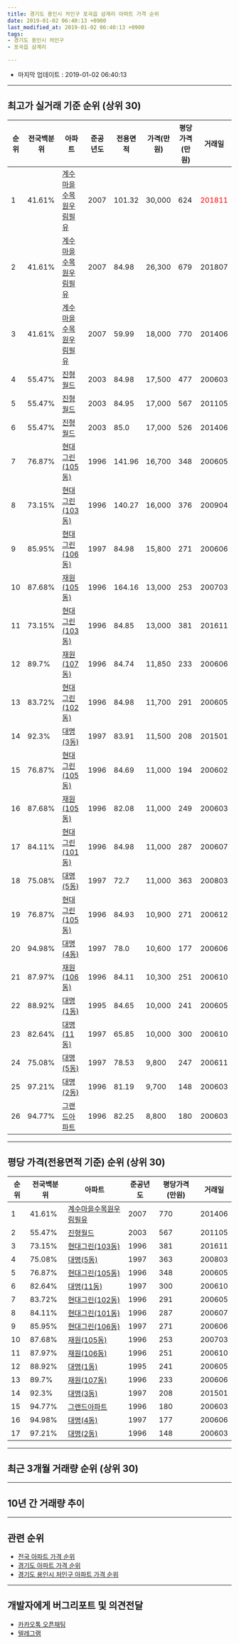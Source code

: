 ```yaml
---
title: 경기도 용인시 처인구 포곡읍 삼계리 아파트 가격 순위
date: 2019-01-02 06:40:13 +0900
last_modified_at: 2019-01-02 06:40:13 +0900
tags:
- 경기도 용인시 처인구
- 포곡읍 삼계리

---
```


* 마지막 업데이트 : 2019-01-02 06:40:13

---

## 최고가 실거래 기준 순위 (상위 30)


|순위|전국백분위|아파트|준공년도|전용면적|가격(만원)|평당가격(만원)|거래일|
|---|---|---|---|---|---|---|---|
|1|41.61%|[계수마을수목원우림필유](https://search.naver.com/search.naver?query=%EA%B2%BD%EA%B8%B0%EB%8F%84+%EC%9A%A9%EC%9D%B8%EC%8B%9C+%EC%B2%98%EC%9D%B8%EA%B5%AC+%ED%8F%AC%EA%B3%A1%EC%9D%8D+%EC%82%BC%EA%B3%84%EB%A6%AC+%EA%B3%84%EC%88%98%EB%A7%88%EC%9D%84%EC%88%98%EB%AA%A9%EC%9B%90%EC%9A%B0%EB%A6%BC%ED%95%84%EC%9C%A0)|2007|101.32|30,000|624|<span style="color:red">201811</span>|
|2|41.61%|[계수마을수목원우림필유](https://search.naver.com/search.naver?query=%EA%B2%BD%EA%B8%B0%EB%8F%84+%EC%9A%A9%EC%9D%B8%EC%8B%9C+%EC%B2%98%EC%9D%B8%EA%B5%AC+%ED%8F%AC%EA%B3%A1%EC%9D%8D+%EC%82%BC%EA%B3%84%EB%A6%AC+%EA%B3%84%EC%88%98%EB%A7%88%EC%9D%84%EC%88%98%EB%AA%A9%EC%9B%90%EC%9A%B0%EB%A6%BC%ED%95%84%EC%9C%A0)|2007|84.98|26,300|679|201807|
|3|41.61%|[계수마을수목원우림필유](https://search.naver.com/search.naver?query=%EA%B2%BD%EA%B8%B0%EB%8F%84+%EC%9A%A9%EC%9D%B8%EC%8B%9C+%EC%B2%98%EC%9D%B8%EA%B5%AC+%ED%8F%AC%EA%B3%A1%EC%9D%8D+%EC%82%BC%EA%B3%84%EB%A6%AC+%EA%B3%84%EC%88%98%EB%A7%88%EC%9D%84%EC%88%98%EB%AA%A9%EC%9B%90%EC%9A%B0%EB%A6%BC%ED%95%84%EC%9C%A0)|2007|59.99|18,000|770|201406|
|4|55.47%|[진형월드](https://search.naver.com/search.naver?query=%EA%B2%BD%EA%B8%B0%EB%8F%84+%EC%9A%A9%EC%9D%B8%EC%8B%9C+%EC%B2%98%EC%9D%B8%EA%B5%AC+%ED%8F%AC%EA%B3%A1%EC%9D%8D+%EC%82%BC%EA%B3%84%EB%A6%AC+%EC%A7%84%ED%98%95%EC%9B%94%EB%93%9C)|2003|84.98|17,500|477|200603|
|5|55.47%|[진형월드](https://search.naver.com/search.naver?query=%EA%B2%BD%EA%B8%B0%EB%8F%84+%EC%9A%A9%EC%9D%B8%EC%8B%9C+%EC%B2%98%EC%9D%B8%EA%B5%AC+%ED%8F%AC%EA%B3%A1%EC%9D%8D+%EC%82%BC%EA%B3%84%EB%A6%AC+%EC%A7%84%ED%98%95%EC%9B%94%EB%93%9C)|2003|84.95|17,000|567|201105|
|6|55.47%|[진형월드](https://search.naver.com/search.naver?query=%EA%B2%BD%EA%B8%B0%EB%8F%84+%EC%9A%A9%EC%9D%B8%EC%8B%9C+%EC%B2%98%EC%9D%B8%EA%B5%AC+%ED%8F%AC%EA%B3%A1%EC%9D%8D+%EC%82%BC%EA%B3%84%EB%A6%AC+%EC%A7%84%ED%98%95%EC%9B%94%EB%93%9C)|2003|85.0|17,000|526|201406|
|7|76.87%|[현대그린(105동)](https://search.naver.com/search.naver?query=%EA%B2%BD%EA%B8%B0%EB%8F%84+%EC%9A%A9%EC%9D%B8%EC%8B%9C+%EC%B2%98%EC%9D%B8%EA%B5%AC+%ED%8F%AC%EA%B3%A1%EC%9D%8D+%EC%82%BC%EA%B3%84%EB%A6%AC+%ED%98%84%EB%8C%80%EA%B7%B8%EB%A6%B0%28105%EB%8F%99%29)|1996|141.96|16,700|348|200605|
|8|73.15%|[현대그린(103동)](https://search.naver.com/search.naver?query=%EA%B2%BD%EA%B8%B0%EB%8F%84+%EC%9A%A9%EC%9D%B8%EC%8B%9C+%EC%B2%98%EC%9D%B8%EA%B5%AC+%ED%8F%AC%EA%B3%A1%EC%9D%8D+%EC%82%BC%EA%B3%84%EB%A6%AC+%ED%98%84%EB%8C%80%EA%B7%B8%EB%A6%B0%28103%EB%8F%99%29)|1996|140.27|16,000|376|200904|
|9|85.95%|[현대그린(106동)](https://search.naver.com/search.naver?query=%EA%B2%BD%EA%B8%B0%EB%8F%84+%EC%9A%A9%EC%9D%B8%EC%8B%9C+%EC%B2%98%EC%9D%B8%EA%B5%AC+%ED%8F%AC%EA%B3%A1%EC%9D%8D+%EC%82%BC%EA%B3%84%EB%A6%AC+%ED%98%84%EB%8C%80%EA%B7%B8%EB%A6%B0%28106%EB%8F%99%29)|1997|84.98|15,800|271|200606|
|10|87.68%|[재원(105동)](https://search.naver.com/search.naver?query=%EA%B2%BD%EA%B8%B0%EB%8F%84+%EC%9A%A9%EC%9D%B8%EC%8B%9C+%EC%B2%98%EC%9D%B8%EA%B5%AC+%ED%8F%AC%EA%B3%A1%EC%9D%8D+%EC%82%BC%EA%B3%84%EB%A6%AC+%EC%9E%AC%EC%9B%90%28105%EB%8F%99%29)|1996|164.16|13,000|253|200703|
|11|73.15%|[현대그린(103동)](https://search.naver.com/search.naver?query=%EA%B2%BD%EA%B8%B0%EB%8F%84+%EC%9A%A9%EC%9D%B8%EC%8B%9C+%EC%B2%98%EC%9D%B8%EA%B5%AC+%ED%8F%AC%EA%B3%A1%EC%9D%8D+%EC%82%BC%EA%B3%84%EB%A6%AC+%ED%98%84%EB%8C%80%EA%B7%B8%EB%A6%B0%28103%EB%8F%99%29)|1996|84.85|13,000|381|201611|
|12|89.7%|[재원(107동)](https://search.naver.com/search.naver?query=%EA%B2%BD%EA%B8%B0%EB%8F%84+%EC%9A%A9%EC%9D%B8%EC%8B%9C+%EC%B2%98%EC%9D%B8%EA%B5%AC+%ED%8F%AC%EA%B3%A1%EC%9D%8D+%EC%82%BC%EA%B3%84%EB%A6%AC+%EC%9E%AC%EC%9B%90%28107%EB%8F%99%29)|1996|84.74|11,850|233|200606|
|13|83.72%|[현대그린(102동)](https://search.naver.com/search.naver?query=%EA%B2%BD%EA%B8%B0%EB%8F%84+%EC%9A%A9%EC%9D%B8%EC%8B%9C+%EC%B2%98%EC%9D%B8%EA%B5%AC+%ED%8F%AC%EA%B3%A1%EC%9D%8D+%EC%82%BC%EA%B3%84%EB%A6%AC+%ED%98%84%EB%8C%80%EA%B7%B8%EB%A6%B0%28102%EB%8F%99%29)|1996|84.98|11,700|291|200605|
|14|92.3%|[대명(3동)](https://search.naver.com/search.naver?query=%EA%B2%BD%EA%B8%B0%EB%8F%84+%EC%9A%A9%EC%9D%B8%EC%8B%9C+%EC%B2%98%EC%9D%B8%EA%B5%AC+%ED%8F%AC%EA%B3%A1%EC%9D%8D+%EC%82%BC%EA%B3%84%EB%A6%AC+%EB%8C%80%EB%AA%85%283%EB%8F%99%29)|1997|83.91|11,500|208|201501|
|15|76.87%|[현대그린(105동)](https://search.naver.com/search.naver?query=%EA%B2%BD%EA%B8%B0%EB%8F%84+%EC%9A%A9%EC%9D%B8%EC%8B%9C+%EC%B2%98%EC%9D%B8%EA%B5%AC+%ED%8F%AC%EA%B3%A1%EC%9D%8D+%EC%82%BC%EA%B3%84%EB%A6%AC+%ED%98%84%EB%8C%80%EA%B7%B8%EB%A6%B0%28105%EB%8F%99%29)|1996|84.69|11,000|194|200602|
|16|87.68%|[재원(105동)](https://search.naver.com/search.naver?query=%EA%B2%BD%EA%B8%B0%EB%8F%84+%EC%9A%A9%EC%9D%B8%EC%8B%9C+%EC%B2%98%EC%9D%B8%EA%B5%AC+%ED%8F%AC%EA%B3%A1%EC%9D%8D+%EC%82%BC%EA%B3%84%EB%A6%AC+%EC%9E%AC%EC%9B%90%28105%EB%8F%99%29)|1996|82.08|11,000|249|200603|
|17|84.11%|[현대그린(101동)](https://search.naver.com/search.naver?query=%EA%B2%BD%EA%B8%B0%EB%8F%84+%EC%9A%A9%EC%9D%B8%EC%8B%9C+%EC%B2%98%EC%9D%B8%EA%B5%AC+%ED%8F%AC%EA%B3%A1%EC%9D%8D+%EC%82%BC%EA%B3%84%EB%A6%AC+%ED%98%84%EB%8C%80%EA%B7%B8%EB%A6%B0%28101%EB%8F%99%29)|1996|84.98|11,000|287|200607|
|18|75.08%|[대명(5동)](https://search.naver.com/search.naver?query=%EA%B2%BD%EA%B8%B0%EB%8F%84+%EC%9A%A9%EC%9D%B8%EC%8B%9C+%EC%B2%98%EC%9D%B8%EA%B5%AC+%ED%8F%AC%EA%B3%A1%EC%9D%8D+%EC%82%BC%EA%B3%84%EB%A6%AC+%EB%8C%80%EB%AA%85%285%EB%8F%99%29)|1997|72.7|11,000|363|200803|
|19|76.87%|[현대그린(105동)](https://search.naver.com/search.naver?query=%EA%B2%BD%EA%B8%B0%EB%8F%84+%EC%9A%A9%EC%9D%B8%EC%8B%9C+%EC%B2%98%EC%9D%B8%EA%B5%AC+%ED%8F%AC%EA%B3%A1%EC%9D%8D+%EC%82%BC%EA%B3%84%EB%A6%AC+%ED%98%84%EB%8C%80%EA%B7%B8%EB%A6%B0%28105%EB%8F%99%29)|1996|84.93|10,900|271|200612|
|20|94.98%|[대명(4동)](https://search.naver.com/search.naver?query=%EA%B2%BD%EA%B8%B0%EB%8F%84+%EC%9A%A9%EC%9D%B8%EC%8B%9C+%EC%B2%98%EC%9D%B8%EA%B5%AC+%ED%8F%AC%EA%B3%A1%EC%9D%8D+%EC%82%BC%EA%B3%84%EB%A6%AC+%EB%8C%80%EB%AA%85%284%EB%8F%99%29)|1997|78.0|10,600|177|200606|
|21|87.97%|[재원(106동)](https://search.naver.com/search.naver?query=%EA%B2%BD%EA%B8%B0%EB%8F%84+%EC%9A%A9%EC%9D%B8%EC%8B%9C+%EC%B2%98%EC%9D%B8%EA%B5%AC+%ED%8F%AC%EA%B3%A1%EC%9D%8D+%EC%82%BC%EA%B3%84%EB%A6%AC+%EC%9E%AC%EC%9B%90%28106%EB%8F%99%29)|1996|84.11|10,300|251|200610|
|22|88.92%|[대명(1동)](https://search.naver.com/search.naver?query=%EA%B2%BD%EA%B8%B0%EB%8F%84+%EC%9A%A9%EC%9D%B8%EC%8B%9C+%EC%B2%98%EC%9D%B8%EA%B5%AC+%ED%8F%AC%EA%B3%A1%EC%9D%8D+%EC%82%BC%EA%B3%84%EB%A6%AC+%EB%8C%80%EB%AA%85%281%EB%8F%99%29)|1995|84.65|10,000|241|200605|
|23|82.64%|[대명(11동)](https://search.naver.com/search.naver?query=%EA%B2%BD%EA%B8%B0%EB%8F%84+%EC%9A%A9%EC%9D%B8%EC%8B%9C+%EC%B2%98%EC%9D%B8%EA%B5%AC+%ED%8F%AC%EA%B3%A1%EC%9D%8D+%EC%82%BC%EA%B3%84%EB%A6%AC+%EB%8C%80%EB%AA%85%2811%EB%8F%99%29)|1997|65.85|10,000|300|200610|
|24|75.08%|[대명(5동)](https://search.naver.com/search.naver?query=%EA%B2%BD%EA%B8%B0%EB%8F%84+%EC%9A%A9%EC%9D%B8%EC%8B%9C+%EC%B2%98%EC%9D%B8%EA%B5%AC+%ED%8F%AC%EA%B3%A1%EC%9D%8D+%EC%82%BC%EA%B3%84%EB%A6%AC+%EB%8C%80%EB%AA%85%285%EB%8F%99%29)|1997|78.53|9,800|247|200611|
|25|97.21%|[대명(2동)](https://search.naver.com/search.naver?query=%EA%B2%BD%EA%B8%B0%EB%8F%84+%EC%9A%A9%EC%9D%B8%EC%8B%9C+%EC%B2%98%EC%9D%B8%EA%B5%AC+%ED%8F%AC%EA%B3%A1%EC%9D%8D+%EC%82%BC%EA%B3%84%EB%A6%AC+%EB%8C%80%EB%AA%85%282%EB%8F%99%29)|1996|81.19|9,700|148|200603|
|26|94.77%|[그랜드아파트](https://search.naver.com/search.naver?query=%EA%B2%BD%EA%B8%B0%EB%8F%84+%EC%9A%A9%EC%9D%B8%EC%8B%9C+%EC%B2%98%EC%9D%B8%EA%B5%AC+%ED%8F%AC%EA%B3%A1%EC%9D%8D+%EC%82%BC%EA%B3%84%EB%A6%AC+%EA%B7%B8%EB%9E%9C%EB%93%9C%EC%95%84%ED%8C%8C%ED%8A%B8)|1996|82.25|8,800|180|200603|


---

## 평당 가격(전용면적 기준) 순위 (상위 30)


|순위|전국백분위|아파트|준공년도|평당가격(만원)|거래일|
|---|---|---|---|---|---|
|1|41.61%|[계수마을수목원우림필유](https://search.naver.com/search.naver?query=%EA%B2%BD%EA%B8%B0%EB%8F%84+%EC%9A%A9%EC%9D%B8%EC%8B%9C+%EC%B2%98%EC%9D%B8%EA%B5%AC+%ED%8F%AC%EA%B3%A1%EC%9D%8D+%EC%82%BC%EA%B3%84%EB%A6%AC+%EA%B3%84%EC%88%98%EB%A7%88%EC%9D%84%EC%88%98%EB%AA%A9%EC%9B%90%EC%9A%B0%EB%A6%BC%ED%95%84%EC%9C%A0)|2007|770|201406|
|2|55.47%|[진형월드](https://search.naver.com/search.naver?query=%EA%B2%BD%EA%B8%B0%EB%8F%84+%EC%9A%A9%EC%9D%B8%EC%8B%9C+%EC%B2%98%EC%9D%B8%EA%B5%AC+%ED%8F%AC%EA%B3%A1%EC%9D%8D+%EC%82%BC%EA%B3%84%EB%A6%AC+%EC%A7%84%ED%98%95%EC%9B%94%EB%93%9C)|2003|567|201105|
|3|73.15%|[현대그린(103동)](https://search.naver.com/search.naver?query=%EA%B2%BD%EA%B8%B0%EB%8F%84+%EC%9A%A9%EC%9D%B8%EC%8B%9C+%EC%B2%98%EC%9D%B8%EA%B5%AC+%ED%8F%AC%EA%B3%A1%EC%9D%8D+%EC%82%BC%EA%B3%84%EB%A6%AC+%ED%98%84%EB%8C%80%EA%B7%B8%EB%A6%B0%28103%EB%8F%99%29)|1996|381|201611|
|4|75.08%|[대명(5동)](https://search.naver.com/search.naver?query=%EA%B2%BD%EA%B8%B0%EB%8F%84+%EC%9A%A9%EC%9D%B8%EC%8B%9C+%EC%B2%98%EC%9D%B8%EA%B5%AC+%ED%8F%AC%EA%B3%A1%EC%9D%8D+%EC%82%BC%EA%B3%84%EB%A6%AC+%EB%8C%80%EB%AA%85%285%EB%8F%99%29)|1997|363|200803|
|5|76.87%|[현대그린(105동)](https://search.naver.com/search.naver?query=%EA%B2%BD%EA%B8%B0%EB%8F%84+%EC%9A%A9%EC%9D%B8%EC%8B%9C+%EC%B2%98%EC%9D%B8%EA%B5%AC+%ED%8F%AC%EA%B3%A1%EC%9D%8D+%EC%82%BC%EA%B3%84%EB%A6%AC+%ED%98%84%EB%8C%80%EA%B7%B8%EB%A6%B0%28105%EB%8F%99%29)|1996|348|200605|
|6|82.64%|[대명(11동)](https://search.naver.com/search.naver?query=%EA%B2%BD%EA%B8%B0%EB%8F%84+%EC%9A%A9%EC%9D%B8%EC%8B%9C+%EC%B2%98%EC%9D%B8%EA%B5%AC+%ED%8F%AC%EA%B3%A1%EC%9D%8D+%EC%82%BC%EA%B3%84%EB%A6%AC+%EB%8C%80%EB%AA%85%2811%EB%8F%99%29)|1997|300|200610|
|7|83.72%|[현대그린(102동)](https://search.naver.com/search.naver?query=%EA%B2%BD%EA%B8%B0%EB%8F%84+%EC%9A%A9%EC%9D%B8%EC%8B%9C+%EC%B2%98%EC%9D%B8%EA%B5%AC+%ED%8F%AC%EA%B3%A1%EC%9D%8D+%EC%82%BC%EA%B3%84%EB%A6%AC+%ED%98%84%EB%8C%80%EA%B7%B8%EB%A6%B0%28102%EB%8F%99%29)|1996|291|200605|
|8|84.11%|[현대그린(101동)](https://search.naver.com/search.naver?query=%EA%B2%BD%EA%B8%B0%EB%8F%84+%EC%9A%A9%EC%9D%B8%EC%8B%9C+%EC%B2%98%EC%9D%B8%EA%B5%AC+%ED%8F%AC%EA%B3%A1%EC%9D%8D+%EC%82%BC%EA%B3%84%EB%A6%AC+%ED%98%84%EB%8C%80%EA%B7%B8%EB%A6%B0%28101%EB%8F%99%29)|1996|287|200607|
|9|85.95%|[현대그린(106동)](https://search.naver.com/search.naver?query=%EA%B2%BD%EA%B8%B0%EB%8F%84+%EC%9A%A9%EC%9D%B8%EC%8B%9C+%EC%B2%98%EC%9D%B8%EA%B5%AC+%ED%8F%AC%EA%B3%A1%EC%9D%8D+%EC%82%BC%EA%B3%84%EB%A6%AC+%ED%98%84%EB%8C%80%EA%B7%B8%EB%A6%B0%28106%EB%8F%99%29)|1997|271|200606|
|10|87.68%|[재원(105동)](https://search.naver.com/search.naver?query=%EA%B2%BD%EA%B8%B0%EB%8F%84+%EC%9A%A9%EC%9D%B8%EC%8B%9C+%EC%B2%98%EC%9D%B8%EA%B5%AC+%ED%8F%AC%EA%B3%A1%EC%9D%8D+%EC%82%BC%EA%B3%84%EB%A6%AC+%EC%9E%AC%EC%9B%90%28105%EB%8F%99%29)|1996|253|200703|
|11|87.97%|[재원(106동)](https://search.naver.com/search.naver?query=%EA%B2%BD%EA%B8%B0%EB%8F%84+%EC%9A%A9%EC%9D%B8%EC%8B%9C+%EC%B2%98%EC%9D%B8%EA%B5%AC+%ED%8F%AC%EA%B3%A1%EC%9D%8D+%EC%82%BC%EA%B3%84%EB%A6%AC+%EC%9E%AC%EC%9B%90%28106%EB%8F%99%29)|1996|251|200610|
|12|88.92%|[대명(1동)](https://search.naver.com/search.naver?query=%EA%B2%BD%EA%B8%B0%EB%8F%84+%EC%9A%A9%EC%9D%B8%EC%8B%9C+%EC%B2%98%EC%9D%B8%EA%B5%AC+%ED%8F%AC%EA%B3%A1%EC%9D%8D+%EC%82%BC%EA%B3%84%EB%A6%AC+%EB%8C%80%EB%AA%85%281%EB%8F%99%29)|1995|241|200605|
|13|89.7%|[재원(107동)](https://search.naver.com/search.naver?query=%EA%B2%BD%EA%B8%B0%EB%8F%84+%EC%9A%A9%EC%9D%B8%EC%8B%9C+%EC%B2%98%EC%9D%B8%EA%B5%AC+%ED%8F%AC%EA%B3%A1%EC%9D%8D+%EC%82%BC%EA%B3%84%EB%A6%AC+%EC%9E%AC%EC%9B%90%28107%EB%8F%99%29)|1996|233|200606|
|14|92.3%|[대명(3동)](https://search.naver.com/search.naver?query=%EA%B2%BD%EA%B8%B0%EB%8F%84+%EC%9A%A9%EC%9D%B8%EC%8B%9C+%EC%B2%98%EC%9D%B8%EA%B5%AC+%ED%8F%AC%EA%B3%A1%EC%9D%8D+%EC%82%BC%EA%B3%84%EB%A6%AC+%EB%8C%80%EB%AA%85%283%EB%8F%99%29)|1997|208|201501|
|15|94.77%|[그랜드아파트](https://search.naver.com/search.naver?query=%EA%B2%BD%EA%B8%B0%EB%8F%84+%EC%9A%A9%EC%9D%B8%EC%8B%9C+%EC%B2%98%EC%9D%B8%EA%B5%AC+%ED%8F%AC%EA%B3%A1%EC%9D%8D+%EC%82%BC%EA%B3%84%EB%A6%AC+%EA%B7%B8%EB%9E%9C%EB%93%9C%EC%95%84%ED%8C%8C%ED%8A%B8)|1996|180|200603|
|16|94.98%|[대명(4동)](https://search.naver.com/search.naver?query=%EA%B2%BD%EA%B8%B0%EB%8F%84+%EC%9A%A9%EC%9D%B8%EC%8B%9C+%EC%B2%98%EC%9D%B8%EA%B5%AC+%ED%8F%AC%EA%B3%A1%EC%9D%8D+%EC%82%BC%EA%B3%84%EB%A6%AC+%EB%8C%80%EB%AA%85%284%EB%8F%99%29)|1997|177|200606|
|17|97.21%|[대명(2동)](https://search.naver.com/search.naver?query=%EA%B2%BD%EA%B8%B0%EB%8F%84+%EC%9A%A9%EC%9D%B8%EC%8B%9C+%EC%B2%98%EC%9D%B8%EA%B5%AC+%ED%8F%AC%EA%B3%A1%EC%9D%8D+%EC%82%BC%EA%B3%84%EB%A6%AC+%EB%8C%80%EB%AA%85%282%EB%8F%99%29)|1996|148|200603|


---

## 최근 3개월 거래량 순위 (상위 30)


<div style="width:100%;">
    <canvas id="deal_count_ranking" height="250"></canvas>
</div>


<script>
new Chart(document.getElementById("deal_count_ranking"), {
    type: 'horizontalBar',
    data: {
        labels: ['계수마을수목원우림필유'],
        datasets: [{
            label: '실거래 수',
            data: [1],
            borderColor: "rgba(255, 0, 128, 1)",
            backgroundColor: "rgba(255, 0, 128, 0.5)",
            fill: false,
        }]
    },
    options: {
        responsive: true,
        title: {
            display: true,
            text: '최근 3개월 거래량 순위'
        },
        tooltips: {
            mode: 'index',
            intersect: false,
            callbacks: {
                title: function(tooltipItems, data) {
                    return "실거래 수:";
                },
                label: function(tooltipItem, data) {
                    return data.labels[tooltipItem.index] + ": " + tooltipItem.xLabel;
                }
            }
        },
        hover: {
            mode: 'nearest',
            intersect: true
        },
        scales: {
            xAxes: [{
                display: true,
                scaleLabel: {
                    display: true,
                    labelString: '실거래 수'
                },
                ticks: {
                    suggestedMin: 0,
                }
            }],
            yAxes: [{
                display: true,
                ticks: {
                    autoSkip: false,
                    callback: function(value, index, values) {
                        if (value.length > 15)
                            return value.substr(0, 13) + "...";
                        else
                            return value;
                    }
                },
                scaleLabel: {
                    display: false,
                }
            }]
        }
    }
});

</script>


---

## 10년 간 거래량 추이


<div style="width:100%;">
    <canvas id="deal_progress" height="250"></canvas>
</div>

<script>
new Chart(document.getElementById("deal_progress"), {
    type: 'line',
    data: {
        labels: ['200901','200902','200903','200904','200905','200906','200907','200908','200909','200910','200911','200912','201001','201002','201003','201004','201005','201006','201007','201008','201009','201010','201011','201012','201101','201102','201103','201104','201105','201106','201107','201108','201109','201110','201111','201112','201201','201202','201203','201204','201205','201206','201207','201208','201209','201210','201211','201212','201301','201302','201303','201304','201305','201306','201307','201308','201309','201310','201311','201312','201401','201402','201403','201404','201405','201406','201407','201408','201409','201410','201411','201412','201501','201502','201503','201504','201505','201506','201507','201508','201509','201510','201511','201512','201601','201602','201603','201604','201605','201606','201607','201608','201609','201610','201611','201612','201701','201702','201703','201704','201705','201706','201707','201708','201709','201710','201711','201712','201801','201802','201803','201804','201805','201806','201807','201808','201809','201810','201811','201812','201901'],
        datasets: [{
            label: '실거래 수',
            pointRadius: 1,
            data: [1, 2, 5, 6, 2, 3, 7, 7, 7, 5, 4, 2, 2, 2, 2, 2, 3, 0, 1, 2, 1, 3, 1, 1, 3, 1, 2, 2, 4, 2, 3, 1, 2, 1, 8, 1, 0, 1, 3, 3, 2, 4, 0, 4, 3, 0, 2, 3, 0, 0, 2, 1, 4, 1, 1, 2, 2, 2, 4, 3, 2, 3, 5, 4, 6, 4, 2, 6, 5, 3, 7, 3, 6, 0, 7, 8, 6, 1, 2, 4, 2, 2, 3, 4, 2, 4, 4, 5, 4, 5, 1, 6, 2, 3, 1, 0, 1, 3, 3, 2, 2, 2, 2, 2, 3, 2, 3, 2, 2, 3, 1, 2, 0, 2, 2, 1, 4, 2, 1, 0, 0],
            borderColor: "rgba(255, 201, 14, 1)",
            backgroundColor: "rgba(255, 201, 14, 0.5)",
            fill: true,
        }]
    },
    options: {
        responsive: true,
        title: {
            display: true,
            text: '10년간 거래량 추이'
        },
        tooltips: {
            mode: 'index',
            intersect: false,
        },
        hover: {
            mode: 'nearest',
            intersect: true
        },
        scales: {
            xAxes: [{
                display: true,
                scaleLabel: {
                    display: true,
                    labelString: '년/월'
                }
            }],
            yAxes: [{
                display: true,
                ticks: {
                    suggestedMin: 0,
                },
                scaleLabel: {
                    display: true,
                    labelString: '실거래 수'
                }
            }]
        }
    }
});

</script>


---

## 관련 순위

- [전국 아파트 가격 순위](https://inasie.github.io/apt-ranking/전국)
- [경기도 아파트 가격 순위](https://inasie.github.io/apt-ranking/경기도)
- [경기도 용인시 처인구 아파트 가격 순위](https://inasie.github.io/apt-ranking/경기도-용인시-처인구)


---

## 개발자에게 버그리포트 및 의견전달

- [카카오톡 오픈채팅](https://open.kakao.com/o/gLJUAP4)
- [텔레그램](https://t.me/inasie)

